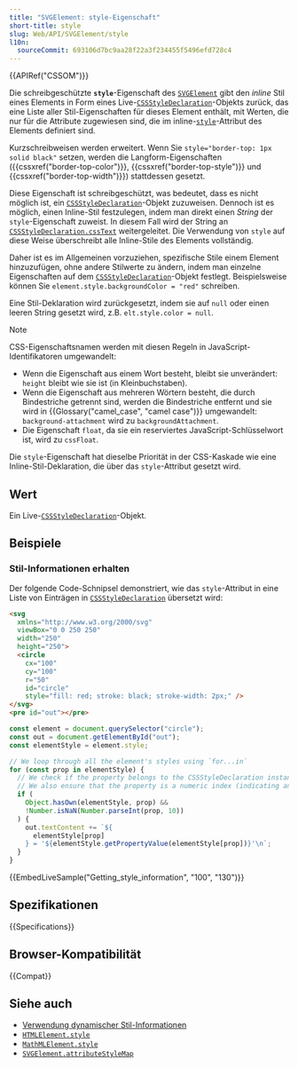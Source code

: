 ```yaml
---
title: "SVGElement: style-Eigenschaft"
short-title: style
slug: Web/API/SVGElement/style
l10n:
  sourceCommit: 693106d7bc9aa28f22a3f234455f5496efd728c4
---
```


{{APIRef("CSSOM")}}

Die schreibgeschützte **`style`**-Eigenschaft des [`SVGElement`](/de/docs/Web/API/SVGElement) gibt den _inline_ Stil eines Elements in Form eines Live-[`CSSStyleDeclaration`](/de/docs/Web/API/CSSStyleDeclaration)-Objekts zurück, das eine Liste aller Stil-Eigenschaften für dieses Element enthält, mit Werten, die nur für die Attribute zugewiesen sind, die im inline-[`style`](/de/docs/Web/HTML/Reference/Global_attributes/style)-Attribut des Elements definiert sind.

Kurzschreibweisen werden erweitert. Wenn Sie `style="border-top: 1px solid black"` setzen, werden die Langform-Eigenschaften ({{cssxref("border-top-color")}}, {{cssxref("border-top-style")}} und {{cssxref("border-top-width")}}) stattdessen gesetzt.

Diese Eigenschaft ist schreibgeschützt, was bedeutet, dass es nicht möglich ist, ein [`CSSStyleDeclaration`](/de/docs/Web/API/CSSStyleDeclaration)-Objekt zuzuweisen. Dennoch ist es möglich, einen Inline-Stil festzulegen, indem man direkt einen _String_ der `style`-Eigenschaft zuweist. In diesem Fall wird der String an [`CSSStyleDeclaration.cssText`](/de/docs/Web/API/CSSStyleDeclaration/cssText) weitergeleitet. Die Verwendung von `style` auf diese Weise überschreibt alle Inline-Stile des Elements vollständig.

Daher ist es im Allgemeinen vorzuziehen, spezifische Stile einem Element hinzuzufügen, ohne andere Stilwerte zu ändern, indem man einzelne Eigenschaften auf dem [`CSSStyleDeclaration`](/de/docs/Web/API/CSSStyleDeclaration)-Objekt festlegt. Beispielsweise können Sie `element.style.backgroundColor = "red"` schreiben.

Eine Stil-Deklaration wird zurückgesetzt, indem sie auf `null` oder einen leeren String gesetzt wird, z.B. `elt.style.color = null`.

> [!NOTE]
> CSS-Eigenschaftsnamen werden mit diesen Regeln in JavaScript-Identifikatoren umgewandelt:
>
> - Wenn die Eigenschaft aus einem Wort besteht, bleibt sie unverändert: `height` bleibt wie sie ist (in Kleinbuchstaben).
> - Wenn die Eigenschaft aus mehreren Wörtern besteht, die durch Bindestriche getrennt sind, werden die Bindestriche entfernt und sie wird in {{Glossary("camel_case", "camel case")}} umgewandelt: `background-attachment` wird zu `backgroundAttachment`.
> - Die Eigenschaft `float`, da sie ein reserviertes JavaScript-Schlüsselwort ist, wird zu `cssFloat`.
>
> Die `style`-Eigenschaft hat dieselbe Priorität in der CSS-Kaskade wie eine Inline-Stil-Deklaration, die über das `style`-Attribut gesetzt wird.

## Wert

Ein Live-[`CSSStyleDeclaration`](/de/docs/Web/API/CSSStyleDeclaration)-Objekt.

## Beispiele

### Stil-Informationen erhalten

Der folgende Code-Schnipsel demonstriert, wie das `style`-Attribut in eine Liste von Einträgen in [`CSSStyleDeclaration`](/de/docs/Web/API/CSSStyleDeclaration) übersetzt wird:

```html
<svg
  xmlns="http://www.w3.org/2000/svg"
  viewBox="0 0 250 250"
  width="250"
  height="250">
  <circle
    cx="100"
    cy="100"
    r="50"
    id="circle"
    style="fill: red; stroke: black; stroke-width: 2px;" />
</svg>
<pre id="out"></pre>
```

```js
const element = document.querySelector("circle");
const out = document.getElementById("out");
const elementStyle = element.style;

// We loop through all the element's styles using `for...in`
for (const prop in elementStyle) {
  // We check if the property belongs to the CSSStyleDeclaration instance
  // We also ensure that the property is a numeric index (indicating an inline style)
  if (
    Object.hasOwn(elementStyle, prop) &&
    !Number.isNaN(Number.parseInt(prop, 10))
  ) {
    out.textContent += `${
      elementStyle[prop]
    } = '${elementStyle.getPropertyValue(elementStyle[prop])}'\n`;
  }
}
```

{{EmbedLiveSample("Getting_style_information", "100", "130")}}

## Spezifikationen

{{Specifications}}

## Browser-Kompatibilität

{{Compat}}

## Siehe auch

- [Verwendung dynamischer Stil-Informationen](/de/docs/Web/API/CSS_Object_Model/Using_dynamic_styling_information)
- [`HTMLElement.style`](/de/docs/Web/API/HTMLElement/style)
- [`MathMLElement.style`](/de/docs/Web/API/MathMLElement/style)
- [`SVGElement.attributeStyleMap`](/de/docs/Web/API/SVGElement/attributeStyleMap)
